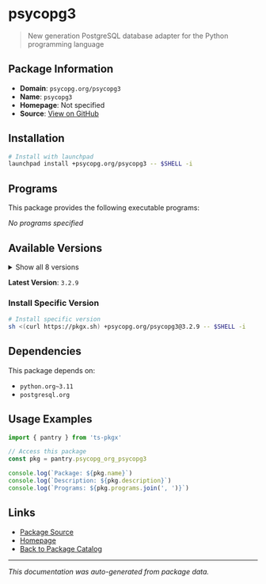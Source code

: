 # psycopg3

> New generation PostgreSQL database adapter for the Python programming language

## Package Information

- **Domain**: `psycopg.org/psycopg3`
- **Name**: `psycopg3`
- **Homepage**: Not specified
- **Source**: [View on GitHub](https://github.com/pkgxdev/pantry/tree/main/projects/psycopg.org/psycopg3/package.yml)

## Installation

```bash
# Install with launchpad
launchpad install +psycopg.org/psycopg3 -- $SHELL -i
```

## Programs

This package provides the following executable programs:

*No programs specified*

## Available Versions

<details>
<summary>Show all 8 versions</summary>

- `3.2.9`, `3.2.8`, `3.2.7`, `3.2.6`, `3.2.5`
- `3.2.4`, `3.2.3`, `3.2.2`

</details>

**Latest Version**: `3.2.9`

### Install Specific Version

```bash
# Install specific version
sh <(curl https://pkgx.sh) +psycopg.org/psycopg3@3.2.9 -- $SHELL -i
```

## Dependencies

This package depends on:

- `python.org~3.11`
- `postgresql.org`

## Usage Examples

```typescript
import { pantry } from 'ts-pkgx'

// Access this package
const pkg = pantry.psycopg_org_psycopg3

console.log(`Package: ${pkg.name}`)
console.log(`Description: ${pkg.description}`)
console.log(`Programs: ${pkg.programs.join(', ')}`)
```

## Links

- [Package Source](https://github.com/pkgxdev/pantry/tree/main/projects/psycopg.org/psycopg3/package.yml)
- [Homepage](#)
- [Back to Package Catalog](../package-catalog.md)

---

*This documentation was auto-generated from package data.*

